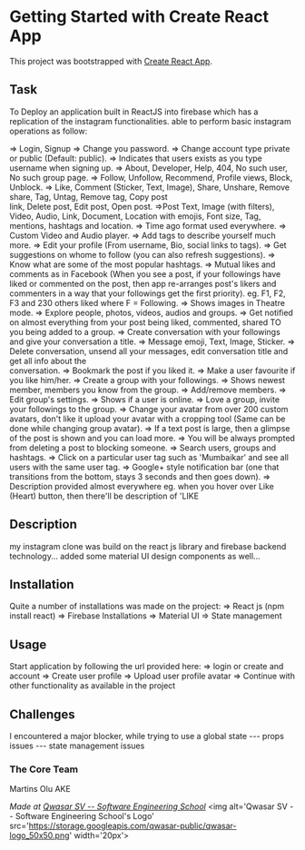 # Getting Started with Create React App

This project was bootstrapped with [Create React App](https://github.com/facebook/create-react-app).

## Task

To Deploy an application built in ReactJS into firebase
which has a replication of the instagram functionalities.
able to perform basic instagram operations as follow:

=> Login, Signup
=> Change you password.
=> Change account type private or public (Default: public).
=> Indicates that users exists as you type username when signing up.
=> About, Developer, Help, 404, No such user, No such group page.
=> Follow, Unfollow, Recommend, Profile views, Block, Unblock.
=> Like, Comment (Sticker, Text, Image), Share, Unshare, Remove share, Tag, Untag, Remove tag, Copy post  
 link, Delete post, Edit post, Open post.
=>Post Text, Image (with filters), Video, Audio, Link, Document, Location with emojis, Font size, Tag,
mentions, hashtags and location.
=> Time ago format used everywhere.
=> Custom Video and Audio player.
=> Add tags to describe yourself much more.
=> Edit your profile (From username, Bio, social links to tags).
=> Get suggestions on whome to follow (you can also refresh suggestions).
=> Know what are some of the most popular hashtags.
=> Mutual likes and comments as in Facebook (When you see a post, if your followings have liked or commented
on the post, then app re-arranges post's likers and commenters in a way that your followings get the
first priority). eg. F1, F2, F3 and 230 others liked where F = Following.
=> Shows images in Theatre mode.
=> Explore people, photos, videos, audios and groups.
=> Get notified on almost everything from your post being liked, commented, shared TO you being added to a group.
=> Create conversation with your followings and give your conversation a title.
=> Message emoji, Text, Image, Sticker.
=> Delete conversation, unsend all your messages, edit conversation title and get all info about the  
 conversation.
=> Bookmark the post if you liked it.
=> Make a user favourite if you like him/her.
=> Create a group with your followings.
=> Shows newest member, members you know from the group.
=> Add/remove members.
=> Edit group's settings.
=> Shows if a user is online.
=> Love a group, invite your followings to the group.
=> Change your avatar from over 200 custom avatars, don't like it upload your avatar with a cropping tool (Same can be done while changing group avatar).
=> If a text post is large, then a glimpse of the post is shown and you can load more.
=> You will be always prompted from deleting a post to blocking someone.
=> Search users, groups and hashtags.
=> Click on a particular user tag such as 'Mumbaikar' and see all users with the same user tag.
=> Google+ style notification bar (one that transitions from the bottom, stays 3 seconds and then goes
down).
=> Description provided almost everywhere eg. when you hover over Like (Heart) button, then there'll be
description of 'LIKE

## Description

my instagram clone was build on the react js library and firebase backend technology...
added some material UI design components as well...

## Installation

Quite a number of installations was made on the project:
=> React js (npm install react)
=> Firebase Installations
=> Material UI
=> State management

## Usage

Start application by following the url provided here:
=> login or create and account
=> Create user profile
=> Upload user profile avatar
=> Continue with other functionality as available in the project

## Challenges

I encountered a major blocker, while trying to use a global state
--- props issues
--- state management issues

### The Core Team

Martins Olu AKE

<span><i>Made at <a href='https://qwasar.io'>Qwasar SV -- Software Engineering School</a></i></span>
<span><img alt='Qwasar SV -- Software Engineering School's Logo' src='https://storage.googleapis.com/qwasar-public/qwasar-logo_50x50.png' width='20px'></span>
